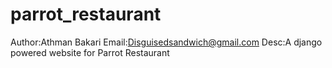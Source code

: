 # parrot_restaurant
Author:Athman Bakari
Email:Disguisedsandwich@gmail.com
Desc:A django powered website for Parrot Restaurant

